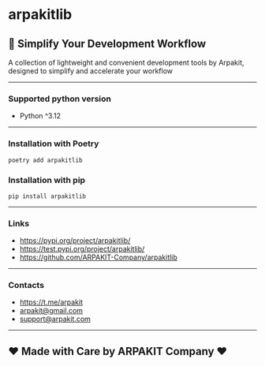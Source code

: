 # arpakitlib

## 🚀 Simplify Your Development Workflow

A collection of lightweight and convenient development tools by Arpakit, designed to simplify and accelerate your
workflow

---

### Supported python version

- Python ^3.12

---

### Installation with Poetry

```
poetry add arpakitlib
```

### Installation with pip

```
pip install arpakitlib
```

---

### Links

- https://pypi.org/project/arpakitlib/
- https://test.pypi.org/project/arpakitlib/
- https://github.com/ARPAKIT-Company/arpakitlib

---

### Contacts

- https://t.me/arpakit
- arpakit@gmail.com
- support@arpakit.com

---

## ❤️ Made with Care by ARPAKIT Company ❤️

